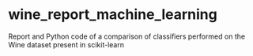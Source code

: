 # wine_report_machine_learning
Report and Python code of a comparison of classifiers performed on the Wine dataset present in scikit-learn
